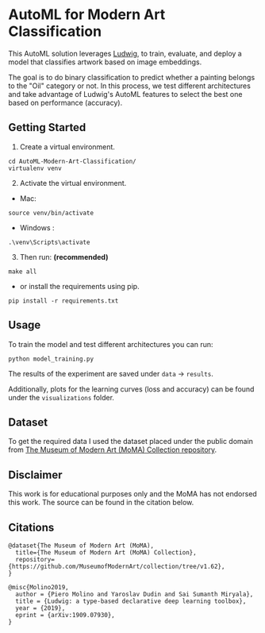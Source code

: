 # AutoML for Modern Art Classification

This AutoML solution leverages [Ludwig](https://ludwig-ai.github.io/ludwig-docs/0.5/index.html),
to train, evaluate, and deploy a model that classifies artwork based on image embeddings.

The goal is to do binary classification to predict whether a painting belongs to the "Oil" category or not. In this process, we test different architectures and take advantage of Ludwig's AutoML features to select the best one based on performance (accuracy).


## Getting Started

1) Create a virtual environment.

```
cd AutoML-Modern-Art-Classification/
virtualenv venv
```

2) Activate the virtual environment.
  
- Mac:
```
source venv/bin/activate
```

- Windows :

```
.\venv\Scripts\activate
```

3) Then run: **(recommended)**

```
make all
```

- or install the requirements using pip.

```
pip install -r requirements.txt
```


## Usage

To train the model and test different architectures you can run:

```
python model_training.py
```

The results of the experiment are saved under ```data``` -> ```results```.

Additionally, plots for the learning curves (loss and accuracy) can be found under the ```visualizations``` folder.

## Dataset

To get the required data I used the dataset placed under the public domain from [The Museum of Modern Art (MoMA) Collection repository](https://github.com/MuseumofModernArt/collection/tree/v1.6).


## Disclaimer

This work is for educational purposes only and the MoMA has not endorsed this work. The source can be found in the citation below.


## Citations
```
@dataset{The Museum of Modern Art (MoMA),
  title={The Museum of Modern Art (MoMA) Collection},
  repository={https://github.com/MuseumofModernArt/collection/tree/v1.62},
}

@misc{Molino2019,
  author = {Piero Molino and Yaroslav Dudin and Sai Sumanth Miryala},
  title = {Ludwig: a type-based declarative deep learning toolbox},
  year = {2019},
  eprint = {arXiv:1909.07930},
}
```